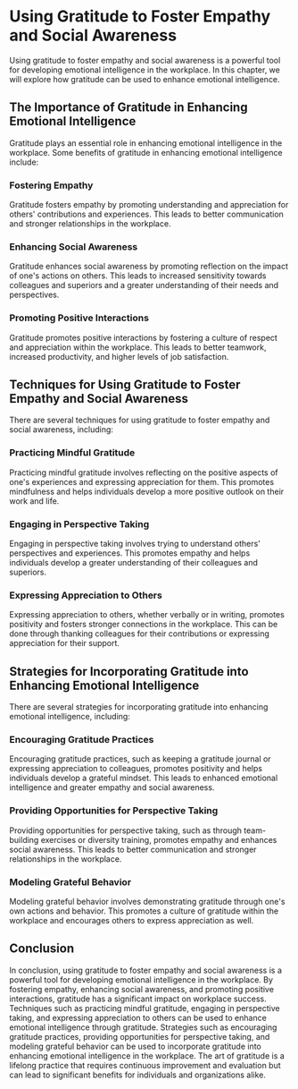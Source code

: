 Using Gratitude to Foster Empathy and Social Awareness
=======================================================================================================

Using gratitude to foster empathy and social awareness is a powerful tool for developing emotional intelligence in the workplace. In this chapter, we will explore how gratitude can be used to enhance emotional intelligence.

The Importance of Gratitude in Enhancing Emotional Intelligence
---------------------------------------------------------------

Gratitude plays an essential role in enhancing emotional intelligence in the workplace. Some benefits of gratitude in enhancing emotional intelligence include:

### Fostering Empathy

Gratitude fosters empathy by promoting understanding and appreciation for others' contributions and experiences. This leads to better communication and stronger relationships in the workplace.

### Enhancing Social Awareness

Gratitude enhances social awareness by promoting reflection on the impact of one's actions on others. This leads to increased sensitivity towards colleagues and superiors and a greater understanding of their needs and perspectives.

### Promoting Positive Interactions

Gratitude promotes positive interactions by fostering a culture of respect and appreciation within the workplace. This leads to better teamwork, increased productivity, and higher levels of job satisfaction.

Techniques for Using Gratitude to Foster Empathy and Social Awareness
---------------------------------------------------------------------

There are several techniques for using gratitude to foster empathy and social awareness, including:

### Practicing Mindful Gratitude

Practicing mindful gratitude involves reflecting on the positive aspects of one's experiences and expressing appreciation for them. This promotes mindfulness and helps individuals develop a more positive outlook on their work and life.

### Engaging in Perspective Taking

Engaging in perspective taking involves trying to understand others' perspectives and experiences. This promotes empathy and helps individuals develop a greater understanding of their colleagues and superiors.

### Expressing Appreciation to Others

Expressing appreciation to others, whether verbally or in writing, promotes positivity and fosters stronger connections in the workplace. This can be done through thanking colleagues for their contributions or expressing appreciation for their support.

Strategies for Incorporating Gratitude into Enhancing Emotional Intelligence
----------------------------------------------------------------------------

There are several strategies for incorporating gratitude into enhancing emotional intelligence, including:

### Encouraging Gratitude Practices

Encouraging gratitude practices, such as keeping a gratitude journal or expressing appreciation to colleagues, promotes positivity and helps individuals develop a grateful mindset. This leads to enhanced emotional intelligence and greater empathy and social awareness.

### Providing Opportunities for Perspective Taking

Providing opportunities for perspective taking, such as through team-building exercises or diversity training, promotes empathy and enhances social awareness. This leads to better communication and stronger relationships in the workplace.

### Modeling Grateful Behavior

Modeling grateful behavior involves demonstrating gratitude through one's own actions and behavior. This promotes a culture of gratitude within the workplace and encourages others to express appreciation as well.

Conclusion
----------

In conclusion, using gratitude to foster empathy and social awareness is a powerful tool for developing emotional intelligence in the workplace. By fostering empathy, enhancing social awareness, and promoting positive interactions, gratitude has a significant impact on workplace success. Techniques such as practicing mindful gratitude, engaging in perspective taking, and expressing appreciation to others can be used to enhance emotional intelligence through gratitude. Strategies such as encouraging gratitude practices, providing opportunities for perspective taking, and modeling grateful behavior can be used to incorporate gratitude into enhancing emotional intelligence in the workplace. The art of gratitude is a lifelong practice that requires continuous improvement and evaluation but can lead to significant benefits for individuals and organizations alike.
